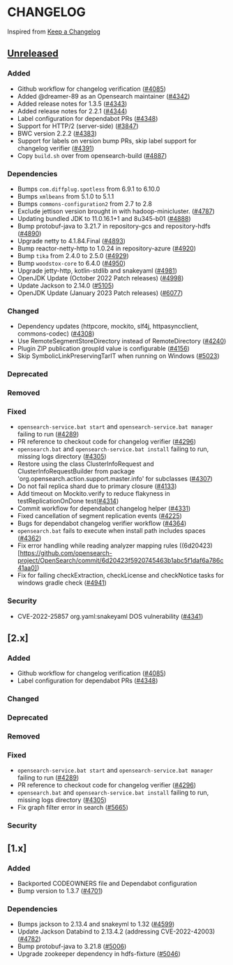 # CHANGELOG
Inspired from [Keep a Changelog](https://keepachangelog.com/en/1.0.0/)

## [Unreleased]
### Added
- Github workflow for changelog verification ([#4085](https://github.com/opensearch-project/OpenSearch/pull/4085))
- Added @dreamer-89 as an Opensearch maintainer ([#4342](https://github.com/opensearch-project/OpenSearch/pull/4342))
- Added release notes for 1.3.5 ([#4343](https://github.com/opensearch-project/OpenSearch/pull/4343))
- Added release notes for 2.2.1 ([#4344](https://github.com/opensearch-project/OpenSearch/pull/4344))
- Label configuration for dependabot PRs ([#4348](https://github.com/opensearch-project/OpenSearch/pull/4348))
- Support for HTTP/2 (server-side) ([#3847](https://github.com/opensearch-project/OpenSearch/pull/3847))
- BWC version 2.2.2 ([#4383](https://github.com/opensearch-project/OpenSearch/pull/4383))
- Support for labels on version bump PRs, skip label support for changelog verifier ([#4391](https://github.com/opensearch-project/OpenSearch/pull/4391))
- Copy `build.sh` over from opensearch-build ([#4887](https://github.com/opensearch-project/OpenSearch/pull/4887))

### Dependencies
- Bumps `com.diffplug.spotless` from 6.9.1 to 6.10.0
- Bumps `xmlbeans` from 5.1.0 to 5.1.1
- Bumps `commons-configuration2` from 2.7 to 2.8
- Exclude jettison version brought in with hadoop-minicluster. ([#4787](https://github.com/opensearch-project/OpenSearch/pull/4787))
- Updating bundled JDK to 11.0.16.1+1 and 8u345-b01 ([#4888](https://github.com/opensearch-project/OpenSearch/pull/4888))
- Bump protobuf-java to 3.21.7 in repository-gcs and repository-hdfs ([#4890](https://github.com/opensearch-project/OpenSearch/pull/4890))
- Upgrade netty to 4.1.84.Final ([#4893](https://github.com/opensearch-project/OpenSearch/pull/4893))
- Bump reactor-netty-http to 1.0.24 in repository-azure ([#4920](https://github.com/opensearch-project/OpenSearch/pull/4920))
- Bump `tika` from 2.4.0 to 2.5.0 ([#4929](https://github.com/opensearch-project/OpenSearch/pull/4929))
- Bump `woodstox-core` to 6.4.0 ([#4950](https://github.com/opensearch-project/OpenSearch/pull/4950))
- Upgrade jetty-http, kotlin-stdlib and snakeyaml ([#4981](https://github.com/opensearch-project/OpenSearch/pull/4981))
- OpenJDK Update (October 2022 Patch releases) ([#4998](https://github.com/opensearch-project/OpenSearch/pull/4998))
- Update Jackson to 2.14.0 ([#5105](https://github.com/opensearch-project/OpenSearch/pull/5105))
- OpenJDK Update (January 2023 Patch releases) ([#6077](https://github.com/opensearch-project/OpenSearch/pull/6077))

### Changed
- Dependency updates (httpcore, mockito, slf4j, httpasyncclient, commons-codec) ([#4308](https://github.com/opensearch-project/OpenSearch/pull/4308))
- Use RemoteSegmentStoreDirectory instead of RemoteDirectory ([#4240](https://github.com/opensearch-project/OpenSearch/pull/4240))
- Plugin ZIP publication groupId value is configurable ([#4156](https://github.com/opensearch-project/OpenSearch/pull/4156))
- Skip SymbolicLinkPreservingTarIT when running on Windows ([#5023](https://github.com/opensearch-project/OpenSearch/pull/5023))

### Deprecated
### Removed
### Fixed
- `opensearch-service.bat start` and `opensearch-service.bat manager` failing to run ([#4289](https://github.com/opensearch-project/OpenSearch/pull/4289))
- PR reference to checkout code for changelog verifier ([#4296](https://github.com/opensearch-project/OpenSearch/pull/4296))
- `opensearch.bat` and `opensearch-service.bat install` failing to run, missing logs directory ([#4305](https://github.com/opensearch-project/OpenSearch/pull/4305))
- Restore using the class ClusterInfoRequest and ClusterInfoRequestBuilder from package 'org.opensearch.action.support.master.info' for subclasses ([#4307](https://github.com/opensearch-project/OpenSearch/pull/4307))
- Do not fail replica shard due to primary closure ([#4133](https://github.com/opensearch-project/OpenSearch/pull/4133))
- Add timeout on Mockito.verify to reduce flakyness in testReplicationOnDone test([#4314](https://github.com/opensearch-project/OpenSearch/pull/4314))
- Commit workflow for dependabot changelog helper ([#4331](https://github.com/opensearch-project/OpenSearch/pull/4331))
- Fixed cancellation of segment replication events ([#4225](https://github.com/opensearch-project/OpenSearch/pull/4225))
- Bugs for dependabot changelog verifier workflow ([#4364](https://github.com/opensearch-project/OpenSearch/pull/4364))
- `opensearch.bat` fails to execute when install path includes spaces ([#4362](https://github.com/opensearch-project/OpenSearch/pull/4362))
- Fix error handling while reading analyzer mapping rules ((6d20423)[https://github.com/opensearch-project/OpenSearch/commit/6d20423f5920745463b1abc5f1daf6a786c41aa0])
- Fix for failing checkExtraction, checkLicense and checkNotice tasks for windows gradle check ([#4941](https://github.com/opensearch-project/OpenSearch/pull/4941))

### Security
- CVE-2022-25857 org.yaml:snakeyaml DOS vulnerability ([#4341](https://github.com/opensearch-project/OpenSearch/pull/4341))
## [2.x]
### Added
- Github workflow for changelog verification ([#4085](https://github.com/opensearch-project/OpenSearch/pull/4085))
- Label configuration for dependabot PRs ([#4348](https://github.com/opensearch-project/OpenSearch/pull/4348))
### Changed
### Deprecated
### Removed
### Fixed
- `opensearch-service.bat start` and `opensearch-service.bat manager` failing to run ([#4289](https://github.com/opensearch-project/OpenSearch/pull/4289))
- PR reference to checkout code for changelog verifier ([#4296](https://github.com/opensearch-project/OpenSearch/pull/4296))
- `opensearch.bat` and `opensearch-service.bat install` failing to run, missing logs directory ([#4305](https://github.com/opensearch-project/OpenSearch/pull/4305))
- Fix graph filter error in search ([#5665](https://github.com/opensearch-project/OpenSearch/pull/5665))
### Security
## [1.x]
### Added
- Backported CODEOWNERS file and Dependabot configuration
- Bump version to 1.3.7 ([#4701](https://github.com/opensearch-project/OpenSearch/pull/4701))
### Dependencies
- Bumps jackson to 2.13.4 and snakeyml to 1.32 ([#4599](https://github.com/opensearch-project/OpenSearch/pull/4599))
- Update Jackson Databind to 2.13.4.2 (addressing CVE-2022-42003) ([#4782](https://github.com/opensearch-project/OpenSearch/pull/4782))
- Bump protobuf-java to 3.21.8 ([#5006](https://github.com/opensearch-project/OpenSearch/pull/5006))
- Upgrade zookeeper dependency in hdfs-fixture ([#5046](https://github.com/opensearch-project/OpenSearch/pull/5046))

[Unreleased]: https://github.com/opensearch-project/OpenSearch/compare/2.2.0...HEAD
